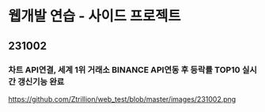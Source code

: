 # 웹개발 연습 - 사이드 프로젝트

## 231002
### 차트 API연결, 세계 1위 거래소 BINANCE API연동 후 등락률 TOP10 실시간 갱신기능 완료

https://github.com/Ztrillion/web_test/blob/master/images/231002.png
